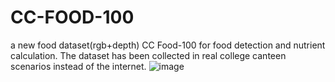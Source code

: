 # CC-FOOD-100
a new food dataset(rgb+depth) CC Food-100 for food detection and nutrient calculation. The dataset has been collected in real college canteen scenarios instead of the internet.
![image](https://github.com/zichengzichengzi/CC-FOOD-100/assets/43312794/c6e73992-05d3-4d80-89fc-7426c5546ca0)
